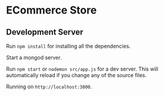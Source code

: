 # ECommerce Store

## Development Server

Run `npm install` for installing all the dependencies.

Start a mongod server.

Run `npm start` or `nodemon src/app.js` for a dev server. This will automatically reload if you change any of the source files.

Running on `http://localhost:3000`.